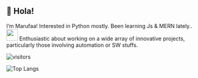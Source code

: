 ## 💫 Hola!


I’m Marufaa! Interested in Python mostly. Been learning Js & MERN lately..  <img src="https://media.giphy.com/media/WUlplcMpOCEmTGBtBW/giphy.gif" width="30">
Enthusiastic about working on a wide array of innovative projects, particularly those involving automation or SW stuffs.

![visitors](https://visitor-badge.laobi.icu/badge?page_id=pyDev-marufa&right_color=Chocolate)

  
![Top Langs](https://github-readme-stats.vercel.app/api/top-langs/?username=pyDev-marufa&layout=compact)    


<!---!
pyDev-marufa/pyDev-marufa is a ✨ special ✨ repository because its `README.md` (this file) appears on your GitHub profile.
You can click the Preview link to take a look at your changes.
--->

